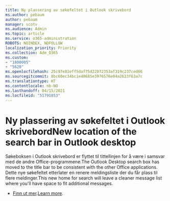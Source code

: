 ```yaml
---
title: Ny plassering av søkefeltet i Outlook skrivebord
ms.author: pebaum
author: pebaum
manager: scotv
ms.audience: Admin
ms.topic: article
ms.service: o365-administration
ROBOTS: NOINDEX, NOFOLLOW
localization_priority: Priority
ms.collection: Adm_O365
ms.custom:
- "1800005"
- "5620"
ms.openlocfilehash: 25c97e81eff5daf75d22072353af319c237ced66
ms.sourcegitcommit: 8bc60ec34bc1e40685e3976576e04a2623f63a7c
ms.translationtype: HT
ms.contentlocale: nb-NO
ms.lasthandoff: 04/15/2021
ms.locfileid: "51791853"
---
```

# <a name="new-location-of-the-search-bar-in-outlook-desktop"></a><span data-ttu-id="23c90-102">Ny plassering av søkefeltet i Outlook skrivebord</span><span class="sxs-lookup"><span data-stu-id="23c90-102">New location of the search bar in Outlook desktop</span></span>

<span data-ttu-id="23c90-103">Søkeboksen i Outlook skrivebord er flyttet til tittellinjen for å være i samsvar med de andre Office-programmene.</span><span class="sxs-lookup"><span data-stu-id="23c90-103">The Outlook Desktop search box has moved to the title bar to be consistent with the other Office applications.</span></span> <span data-ttu-id="23c90-104">Dette nye søkefeltet etterlater en renere meldingsliste der du får plass til flere meldinger.</span><span class="sxs-lookup"><span data-stu-id="23c90-104">This new home for search will leave a cleaner message list where you'll have space to fit additional messages.</span></span>
- <span data-ttu-id="23c90-105">[Finn ut mer](https://support.microsoft.com/nb-NO/office/96fee452-80cd-492d-a35c-5c37584b416b).</span><span class="sxs-lookup"><span data-stu-id="23c90-105">[Learn more](https://support.microsoft.com/nb-NO/office/96fee452-80cd-492d-a35c-5c37584b416b).</span></span>

